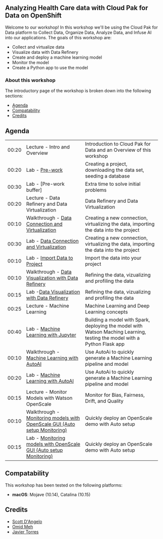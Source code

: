
## Analyzing Health Care data with Cloud Pak for Data on OpenShift

Welcome to our workshop! In this workshop we'll be using the Cloud Pak for Data platform to Collect Data, Organize Data, Analyze Data, and Infuse AI into our applications. The goals of this workshop are:

* Collect and virtualize data
* Visualize data with Data Refinery
* Create and deploy a machine learning model
* Monitor the model
* Create a Python app to use the model

### About this workshop

The introductory page of the workshop is broken down into the following sections:

* [Agenda](#agenda)
* [Compatability](#compatability)
* [Credits](#credits)

## Agenda

|  |   |   |
| -  | - | - |
| 00:20 | Lecture - Intro and Overview | Introduction to Cloud Pak for Data and an Overview of this workshop |
| 00:20 | Lab - [Pre-work](pre-work/README.md) | Creating a project, downloading the data set, seeding a database |
| 00:30 | Lab - [Pre-work buffer] | Extra time to solve initial problems |
| 00:20 | Lecture - Data Refinery and Data Virtualization  | Data Refinery and Data Virtualization |
| 00:10 | Walkthrough - [Data Connection and Virtualization](db-connection-and-virtualization/README.md) | Creating a new connection, virtualizing the data, importing the data into the project |
| 00:30 | Lab - [Data Connection and Virtualization](db-connection-and-virtualization/README.md) | Creating a new connection, virtualizing the data, importing the data into the project |
| 00:10 | Lab - [Import Data to Project](addData/README.md) | Import the data into your project |
| 00:10 | Walkthrough - [Data Visualization with Data Refinery](data-visualization-and-refinery/README.md) | Refining the data, vizualizing and profiling the data |
| 00:15 | Lab -[Data Visualization with Data Refinery](data-visualization-and-refinery/README.md) | Refining the data, vizualizing and profiling the data |
| 00:25 | Lecture - Machine Learning | Machine Learning and Deep Learning concepts |
| 00:40 | Lab - [Machine Learning with Jupyter](machine-learning-in-Jupyter-notebook/README.md) | Building a model with Spark, deploying the model with Watson Maching Learning, testing the model with a Python Flask app |
| 00:10 | Walkthrough - [Machine Learning with AutoAI](machine-learning-autoai/README.md) | Use AutoAi to quickly generate a Machine Learning pipeline and model |
| 00:20 | Lab - [Machine Learning with AutoAI](machine-learning-autoai/README.md) | Use AutoAi to quickly generate a Machine Learning pipeline and model |
| 00:15 | Lecture - Monitor Models with Watson OpenScale | Monitor for Bias, Fairness, Drift, and Quality |
| 00:10 | Walkthrough - [Monitoring models with OpenScale GUI (Auto setup Monitoring)](openscale-fastpath/README.md) | Quickly deploy an OpenScale demo with Auto setup|
| 00:15 | Lab - [Monitoring models with OpenScale GUI (Auto setup Monitoring)](openscale-fastpath/README.md) | Quickly deploy an OpenScale demo with Auto setup|

## Compatability

This workshop has been tested on the following platforms:

* **macOS**: Mojave (10.14), Catalina (10.15)

## Credits

* [Scott D'Angelo](https://github.com/scottdangelo)
* [Omid Meh](https://github.com/omidmeh)
* [Javier Torres](https://github.com/jrtorres)

